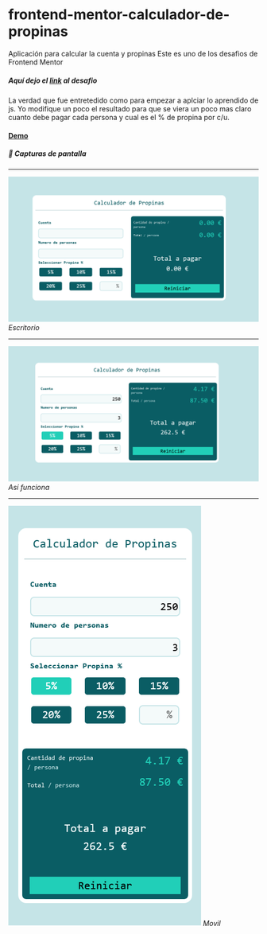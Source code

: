 # frontend-mentor-calculador-de-propinas
Aplicación para calcular la cuenta y propinas
Este es uno de los desafios de Frontend Mentor

##### Aquí dejo el [link] al desafio
[link]:https://www.frontendmentor.io/challenges/tip-calculator-app-ugJNGbJUX

La verdad que fue entretedido como para empezar a aplciar lo aprendido de js. Yo modifique un poco el resultado para que se viera un poco mas claro cuanto debe pagar cada persona y cual es el % de propina por c/u.
#### [Demo]
[Demo]:https://davidmg23.github.io/frontend-mentor-calculador-de-propinas/

##### 📸 Capturas de pantalla

***
![Vsita de la app en versión escritotio](/img/captura1.png "Versión Escritorio")
*Escritorio*

***
![Vsita de la app en funcionamiento](/img/muestra.png "Asi funciona")
*Así funciona*

***
![Vsita de la app en versión Movil](/img/movil.png "Versión Movil")
*Movil*


